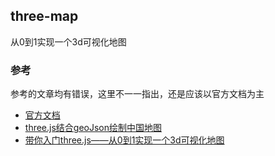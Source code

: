 ## three-map

从0到1实现一个3d可视化地图

### 参考

参考的文章均有错误，这里不一一指出，还是应该以官方文档为主

- [官方文档](https://threejs.org/docs/index.html)
- [three.js结合geoJson绘制中国地图](https://zhuanlan.zhihu.com/p/109555689)
- [带你入门three.js——从0到1实现一个3d可视化地图](https://mp.weixin.qq.com/s/PO8QdanvtNr2QidrGYo24A)